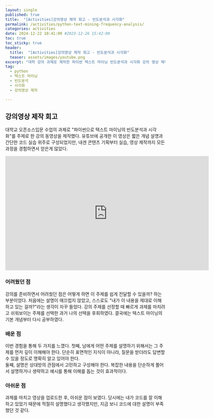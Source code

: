 ```yaml
---
layout: single
published: true
title:  "[Activities]강의영상 제작 회고 - 빈도분석과 시각화"
permalink: /activities/python-text-mining-frequency-analysis/
categories: activities
date: 2024-12-22 10:41:00 #2023-12-26 15:42:00
toc: true
toc_sticky: true
header:
  title:  "[Activities]강의영상 제작 회고 - 빈도분석과 시각화"
  teaser: assets/images/youtube.png
excerpt: "대학 강의 과제로 제작한 파이썬 텍스트 마이닝 빈도분석과 시각화 강의 영상 제작 후, 어려웠던 점과 배운 점을 회고합니다."
tag:   
  - python
  - 텍스트 마이닝
  - 빈도분석
  - 시각화
  - 강의영상 제작

---
```


## 강의영상 제작 회고

대학교 오픈소스입문 수업의 과제로 "파이썬으로 텍스트 마이닝의 빈도분석과 시각화"를 주제로 한 강의 동영상을 제작했다.
유튜브에 공개한 이 영상은 짧은 개념 설명과 간단한 코드 실습 위주로 구성되었지만, 내겐 콘텐츠 기획부터 실습, 영상 제작까지 모든 과정을 경험하면서 얻은게 많았다.
  

<iframe width="640" height="360" src="https://www.youtube.com/embed/UiB5wy7I4DY" title="[SWTT]파이썬으로 텍스트 마이닝의 빈도분석과 시각화 (1/2)" frameborder="0" allow="accelerometer; autoplay; clipboard-write; encrypted-media; gyroscope; picture-in-picture; web-share" referrerpolicy="strict-origin-when-cross-origin" allowfullscreen></iframe>  

### 어려웠던 점

강의를 준비하면서 어려웠던 점은 어떻게 하면 이 주제를 쉽게 전달할 수 있을까? 하는 부분이었다. 처음에는 설명이 매끄럽지 않았고, 스스로도 "내가 이 내용을 제대로 이해하고 있는 걸까?"라는 생각이 자꾸 들었다. 강의 주제를 선정할 때 빠르게 과제를 마치려고 쉬워보이는 주제를 선택한 과거 나의 선택을 후회하였다.
결국에는 텍스트 마이닝의 기본 개념부터 다시 공부하였다.

### 배운 점

이번 경험을 통해 두 가지를 느꼈다. 
첫째, 남에게 어떤 주제를 설명하기 위해서는 그 주제를 먼저 깊이 이해해야 한다. 단순히 표면적인 지식이 아니라, 질문을 받더라도 답변할 수 있을 정도로 명확히 알고 있어야 한다.  
둘째, 설명은 상대방의 관점에서 고민하고 구성해야 한다. 복잡한 내용을 단순하게 풀어서 설명하거나 생략하고 예시를 통해 이해를 돕는 것이 효과적이다.
  

### 아쉬운 점
과제를 마치고 영상을 업로드한 후, 아쉬운 점이 보였다. 당시에는 내가 코드를 잘 이해하고 있었기 때문에 적절히 설명했다고 생각했지만, 지금 보니 코드에 대한 설명이 부족했던 것 같다. 


